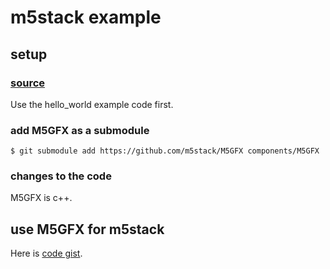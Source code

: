 # m5stack example

## setup

### [source](https://zenn.dev/mai/articles/72519e289973c6)

Use the hello_world example code first. 

### add M5GFX as a submodule

```
$ git submodule add https://github.com/m5stack/M5GFX components/M5GFX
```

### changes to the code

M5GFX is c++. 

## use M5GFX for m5stack

Here is [code gist](https://gist.github.com/buyoh/01af1c1595ed3ce9356196e5f4222d1e).


